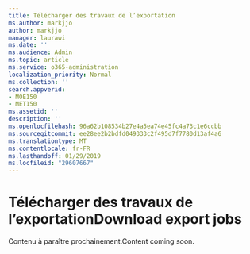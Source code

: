 ```yaml
---
title: Télécharger des travaux de l’exportation
ms.author: markjjo
author: markjjo
manager: laurawi
ms.date: ''
ms.audience: Admin
ms.topic: article
ms.service: o365-administration
localization_priority: Normal
ms.collection: ''
search.appverid:
- MOE150
- MET150
ms.assetid: ''
description: ''
ms.openlocfilehash: 96a62b108534b27e4a5ea74e45fc4a73c1e6ccbb
ms.sourcegitcommit: ee28ee2b2bdfd049333c2f495d7f7780d13af4a6
ms.translationtype: MT
ms.contentlocale: fr-FR
ms.lasthandoff: 01/29/2019
ms.locfileid: "29607667"
---
```

# <a name="download-export-jobs"></a><span data-ttu-id="6a35c-102">Télécharger des travaux de l’exportation</span><span class="sxs-lookup"><span data-stu-id="6a35c-102">Download export jobs</span></span>

<span data-ttu-id="6a35c-103">Contenu à paraître prochainement.</span><span class="sxs-lookup"><span data-stu-id="6a35c-103">Content coming soon.</span></span>
